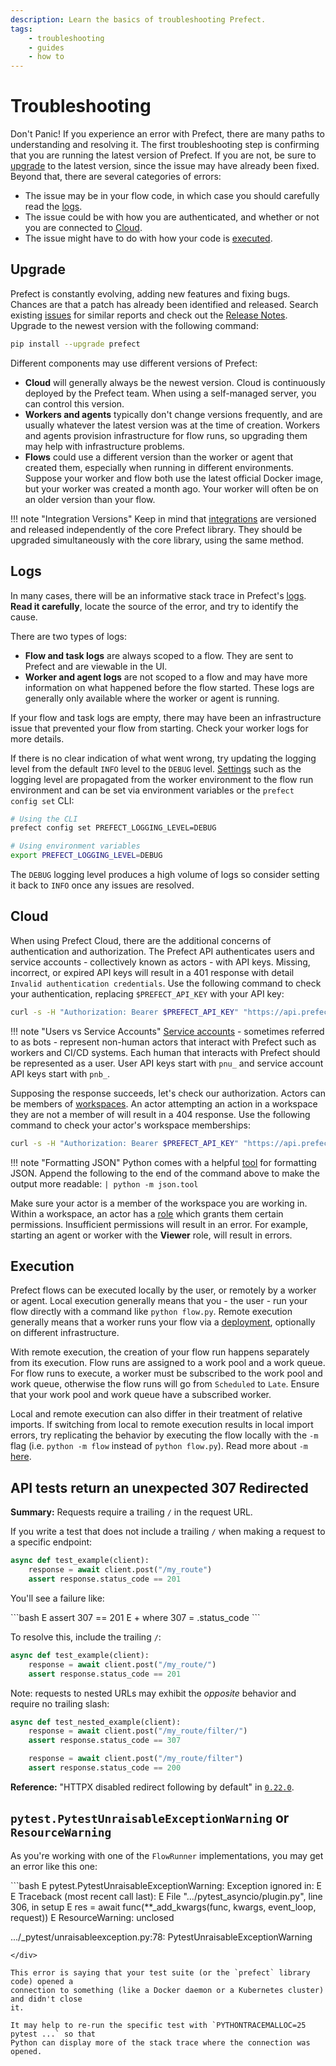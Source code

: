 ```yaml
---
description: Learn the basics of troubleshooting Prefect.
tags:
    - troubleshooting
    - guides
    - how to
---
```


# Troubleshooting

Don't Panic! If you experience an error with Prefect, there are many paths to understanding and resolving it. The first troubleshooting step is confirming that you are running the latest version of Prefect. If you are not, be sure to [upgrade](#upgrade) to the latest version, since the issue may have already been fixed. Beyond that, there are several categories of errors:

* The issue may be in your flow code, in which case you should carefully read the [logs](#logs).
* The issue could be with how you are authenticated, and whether or not you are connected to [Cloud](#cloud).
* The issue might have to do with how your code is [executed](#execution).

## Upgrade

Prefect is constantly evolving, adding new features and fixing bugs. Chances are that a patch has already been identified and released. Search existing [issues](https://github.com/PrefectHQ/prefect/issues) for similar reports and check out the [Release Notes](https://github.com/PrefectHQ/prefect/blob/main/RELEASE-NOTES.md). Upgrade to the newest version with the following command:

```bash
pip install --upgrade prefect
```

Different components may use different versions of Prefect:

* **Cloud** will generally always be the newest version. Cloud is continuously deployed by the Prefect team. When using a self-managed server, you can control this version.
* **Workers and agents** typically don't change versions frequently, and are usually whatever the latest version was at the time of creation. Workers and agents provision infrastructure for flow runs, so upgrading them may help with infrastructure problems.
* **Flows** could use a different version than the worker or agent that created them, especially when running in different environments. Suppose your worker and flow both use the latest official Docker image, but your worker was created a month ago. Your worker will often be on an older version than your flow.

!!! note "Integration Versions"
    Keep in mind that [integrations](/integrations/) are versioned and released independently of the core Prefect library. They should be upgraded simultaneously with the core library, using the same method.

## Logs

In many cases, there will be an informative stack trace in Prefect's [logs](/concepts/logs/). **Read it carefully**, locate the source of the error, and try to identify the cause.

There are two types of logs:

* **Flow and task logs** are always scoped to a flow. They are sent to Prefect and are viewable in the UI.
* **Worker and agent logs** are not scoped to a flow and may have more information on what happened before the flow started. These logs are generally only available where the worker or agent is running.

If your flow and task logs are empty, there may have been an infrastructure issue that prevented your flow from starting. Check your worker logs for more details.

If there is no clear indication of what went wrong, try updating the logging level from the default `INFO` level to the `DEBUG` level. [Settings](/api-ref/prefect/settings/) such as the logging level are propagated from the worker environment to the flow run environment and can be set via environment variables or the `prefect config set` CLI:

```bash
# Using the CLI
prefect config set PREFECT_LOGGING_LEVEL=DEBUG

# Using environment variables
export PREFECT_LOGGING_LEVEL=DEBUG
```

The `DEBUG` logging level produces a high volume of logs so consider setting it back to `INFO` once any issues are resolved.

## Cloud

When using Prefect Cloud, there are the additional concerns of authentication and authorization. The Prefect API authenticates users and service accounts - collectively known as actors - with API keys. Missing, incorrect, or expired API keys will result in a 401 response with detail `Invalid authentication credentials`. Use the following command to check your authentication, replacing `$PREFECT_API_KEY` with your API key:

```bash
curl -s -H "Authorization: Bearer $PREFECT_API_KEY" "https://api.prefect.cloud/api/me/"
```

!!! note "Users vs Service Accounts"
    [Service accounts](/cloud/users/service-accounts/) - sometimes referred to as bots - represent non-human actors that interact with Prefect such as workers and CI/CD systems. Each human that interacts with Prefect should be represented as a user. User API keys start with `pnu_` and service account API keys start with `pnb_`.

Supposing the response succeeds, let's check our authorization. Actors can be members of [workspaces](/cloud/workspaces/). An actor attempting an action in a workspace they are not a member of will result in a 404 response. Use the following command to check your actor's workspace memberships:

```bash
curl -s -H "Authorization: Bearer $PREFECT_API_KEY" "https://api.prefect.cloud/api/me/workspaces"
```

!!! note "Formatting JSON"
    Python comes with a helpful [tool](https://docs.python.org/3/library/json.html#module-json.tool) for formatting JSON. Append the following to the end of the command above to make the output more readable: `| python -m json.tool`

Make sure your actor is a member of the workspace you are working in. Within a workspace, an actor has a [role](/cloud/users/roles/) which grants them certain permissions. Insufficient permissions will result in an error. For example, starting an agent or worker with the **Viewer** role, will result in errors.

## Execution

Prefect flows can be executed locally by the user, or remotely by a worker or agent. Local execution generally means that you - the user - run your flow directly with a command like `python flow.py`. Remote execution generally means that a worker runs your flow via a [deployment](/concepts/deployments/), optionally on different infrastructure.

With remote execution, the creation of your flow run happens separately from its execution. Flow runs are assigned to a work pool and a work queue. For flow runs to execute, a worker must be subscribed to the work pool and work queue, otherwise the flow runs will go from `Scheduled` to `Late`. Ensure that your work pool and work queue have a subscribed worker.

Local and remote execution can also differ in their treatment of relative imports. If switching from local to remote execution results in local import errors, try replicating the behavior by executing the flow locally with the `-m` flag (i.e. `python -m flow` instead of `python flow.py`). Read more about `-m` [here](https://stackoverflow.com/a/62923810).

## API tests return an unexpected 307 Redirected

**Summary:** Requests require a trailing `/` in the request URL.

If you write a test that does not include a trailing `/` when making a request to a specific endpoint:

```python
async def test_example(client):
    response = await client.post("/my_route")
    assert response.status_code == 201
```

You'll see a failure like:

<div class="terminal">
```bash
E       assert 307 == 201
E        +  where 307 = <Response [307 Temporary Redirect]>.status_code
```
</div>

To resolve this, include the trailing `/`:

```python
async def test_example(client):
    response = await client.post("/my_route/")
    assert response.status_code == 201
```

Note: requests to nested URLs may exhibit the *opposite* behavior and require no trailing slash:

```python
async def test_nested_example(client):
    response = await client.post("/my_route/filter/")
    assert response.status_code == 307

    response = await client.post("/my_route/filter")
    assert response.status_code == 200
```

**Reference:** "HTTPX disabled redirect following by default" in [`0.22.0`](https://github.com/encode/httpx/blob/master/CHANGELOG.md#0200-13th-october-2021).

## `pytest.PytestUnraisableExceptionWarning` or `ResourceWarning`

As you're working with one of the `FlowRunner` implementations, you may get an
error like this one:

<div class="terminal">
```bash
E               pytest.PytestUnraisableExceptionWarning: Exception ignored in: <ssl.SSLSocket fd=-1, family=AddressFamily.AF_INET, type=SocketKind.SOCK_STREAM, proto=0>
E
E               Traceback (most recent call last):
E                 File ".../pytest_asyncio/plugin.py", line 306, in setup
E                   res = await func(**_add_kwargs(func, kwargs, event_loop, request))
E               ResourceWarning: unclosed <ssl.SSLSocket fd=10, family=AddressFamily.AF_INET, type=SocketKind.SOCK_STREAM, proto=0, laddr=('127.0.0.1', 60605), raddr=('127.0.0.1', 6443)>

.../_pytest/unraisableexception.py:78: PytestUnraisableExceptionWarning

```
</div>

This error is saying that your test suite (or the `prefect` library code) opened a
connection to something (like a Docker daemon or a Kubernetes cluster) and didn't close
it.

It may help to re-run the specific test with `PYTHONTRACEMALLOC=25 pytest ...` so that
Python can display more of the stack trace where the connection was opened.
